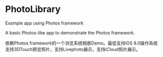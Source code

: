 # PhotoLibrary
Example app using Photos framework 

A basic Photos-like app to demonstrate the Photos framework. 

依赖Photos framework的一个浏览系统相册Demo。最低支持iOS 8.0操作系统
支持3DTouch预览照片，支持Livephoto展示，支持iCloud照片展示。
